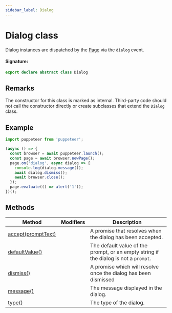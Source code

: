```yaml
---
sidebar_label: Dialog
---
```


# Dialog class

Dialog instances are dispatched by the [Page](./puppeteer.page.md) via the `dialog` event.

#### Signature:

```typescript
export declare abstract class Dialog
```

## Remarks

The constructor for this class is marked as internal. Third-party code should not call the constructor directly or create subclasses that extend the `Dialog` class.

## Example

```ts
import puppeteer from 'puppeteer';

(async () => {
  const browser = await puppeteer.launch();
  const page = await browser.newPage();
  page.on('dialog', async dialog => {
    console.log(dialog.message());
    await dialog.dismiss();
    await browser.close();
  });
  page.evaluate(() => alert('1'));
})();
```

## Methods

| Method                                               | Modifiers | Description                                                                                     |
| ---------------------------------------------------- | --------- | ----------------------------------------------------------------------------------------------- |
| [accept(promptText)](./puppeteer.dialog.accept.md)   |           | A promise that resolves when the dialog has been accepted.                                      |
| [defaultValue()](./puppeteer.dialog.defaultvalue.md) |           | The default value of the prompt, or an empty string if the dialog is not a <code>prompt</code>. |
| [dismiss()](./puppeteer.dialog.dismiss.md)           |           | A promise which will resolve once the dialog has been dismissed                                 |
| [message()](./puppeteer.dialog.message.md)           |           | The message displayed in the dialog.                                                            |
| [type()](./puppeteer.dialog.type.md)                 |           | The type of the dialog.                                                                         |
